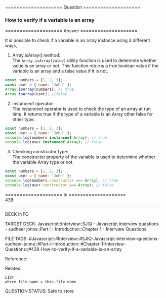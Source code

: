 ==================== Question ====================  

### How to verify if a variable is an array  

==================== Answer ====================  

It is possible to check if a variable is an array instance using 3 different
ways,

1. Array.isArray() method:  
   The `Array.isArray(value)` utility function is used to determine whether
   value is an array or not. This function returns a true boolean value if the
   variable is an array and a false value if it is not.

```javascript
const numbers = [1, 2, 3];
const user = { name: 'John' };
Array.isArray(numbers); // true
Array.isArray(user); //false
```

2. instanceof operator:  
   The instanceof operator is used to check the type of an array at run time. It
   returns true if the type of a variable is an Array other false for other
   type.

```javascript
const numbers = [1, 2, 3];
const user = { name: 'John' };
console.log(numbers instanceof Array); // true
console.log(user instanceof Array); // false
```

3. Checking constructor type:  
   The constructor property of the variable is used to determine whether the
   variable Array type or not.

```javascript
const numbers = [1, 2, 3];
const user = { name: 'John' };
console.log(numbers.constructor === Array); // true
console.log(user.constructor === Array); // false
```

==================== Id ====================  
438
<!--ID: 1707879803882-->

---

DECK INFO

TARGET DECK: Javascript::Interview::SJIQ - Javascript interview questions - sudheer jonna::Part I - Introduction::Chapter 1 - Interview Questions

FILE TAGS: #Javascript::#Interview::#SJIQ-Javascript-interview-questions-sudheer-jonna::#Part-I-Introduction::#Chapter-1-Interview-Questions::#438-How-to-verify-if-a-variable-is-an-array

Reference:

Related:

```dataview
LIST
where file.name = this.file.name
```
QUESTION STATUS: Safe to store
